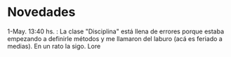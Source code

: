 # Novedades 

1-May.  13:40 hs. : La clase "Disciplina" está llena de errores porque estaba empezando a definirle métodos y me llamaron del laburo (acá es feriado a medias). En un rato la sigo. Lore

